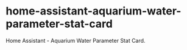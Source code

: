 # home-assistant-aquarium-water-parameter-stat-card
Home Assistant - Aquarium Water Parameter Stat Card.
